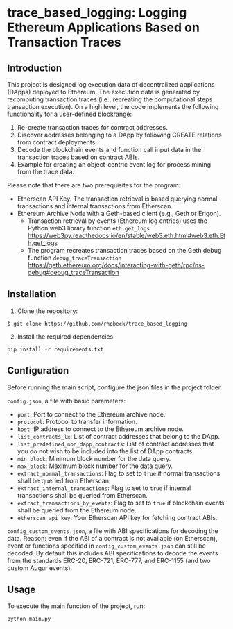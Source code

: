 # trace_based_logging: Logging Ethereum Applications Based on Transaction Traces

## Introduction

This project is designed log execution data of decentralized applications (DApps) deployed to Ethereum.
The execution data is generated by recomputing transaction traces (i.e., recreating the computational steps transaction execution).
On a high level, the code implements the following functionality for a user-defined blockrange: 

1. Re-create transaction traces for contract addresses.
2. Discover addresses belonging to a DApp by following CREATE relations from contract deployments.
3. Decode the blockchain events and function call input data in the transaction traces based on contract ABIs.
4. Example for creating an object-centric event log for process mining from the trace data.

Please note that there are two prerequisites for the program: 
- Etherscan API Key. The transaction retrieval is based querying normal transactions and internal transactions from Etherscan.  
- Ethereum Archive Node with a Geth-based client (e.g., Geth or Erigon).
  - Transaction retrieval by events (Ethereum log entries) uses the Python web3 library function ```eth.get_logs``` https://web3py.readthedocs.io/en/stable/web3.eth.html#web3.eth.Eth.get_logs 
  - The program recreates transaction traces based on the Geth debug function ```debug_traceTransaction``` https://geth.ethereum.org/docs/interacting-with-geth/rpc/ns-debug#debug_traceTransaction


## Installation

1. Clone the repository:
```console
$ git clone https://github.com/rhobeck/trace_based_logging
```

2. Install the required dependencies:
```console
pip install -r requirements.txt
```


## Configuration

Before running the main script, configure the json files in the project folder. 

`config.json`, a file with basic parameters:
- `port`: Port to connect to the Ethereum archive node.
- `protocol`: Protocol to transfer information.
- `host`: IP address to connect to the Ethereum archive node.
- `list_contracts_lx`: List of contract addresses that belong to the DApp.
- `list_predefined_non_dapp_contracts`: List of contract addresses that you do not wish to be included into the list of DApp contracts.
- `min_block`: Minimum block number for the data query.
- `max_block`: Maximum block number for the data query.
- `extract_normal_transactions`: Flag to set to `true` if normal transactions shall be queried from Etherscan.
- `extract_internal_transactions`: Flag to set to `true` if internal transactions shall be queried from Etherscan.
- `extract_transactions_by_events`: Flag to set to `true` if blockchain events shall be queried from the Ethereum node.
- `etherscan_api_key`: Your Etherscan API key for fetching contract ABIs.

`config_custom_events.json`, a file with ABI specifications for decoding the data. Reason: even if the ABI of a contract is not available (on Etherscan), event or functions specified in `config_custom_events.json` can still be decoded. By default this includes ABI specifications to decode the events from the standards ERC-20, ERC-721, ERC-777, and ERC-1155 (and two custom Augur events).


## Usage

To execute the main function of the project, run:
```console
python main.py
```



